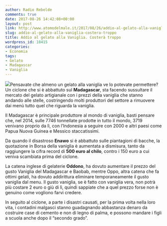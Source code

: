 ```yaml
---
author: Radio Rebelde
comments: true
date: 2017-08-26 14:42:08+00:00
layout: post
link: http://www.atomodelmale.it/2017/08/26/addio-al-gelato-alla-vaniglia-costera-troppo/
slug: addio-al-gelato-alla-vaniglia-costera-troppo
title: Addio al gelato alla Vaniglia. Costerà troppo
wordpress_id: 18415
categories:
- Economia
tags:
- Gelato
- Madagascar
- Vaniglia
---
```


![](http://www.atomodelmale.it/wp-content/uploads/2017/08/vaniglia-1-300x200.jpg)Pensavate che almeno un gelato alla vaniglia ve lo potevate permettere?
Un ciclone che si è abbattuto sul **Madagascar**, sta facendo sussultare il mercato del gelato artigianale con i prezzi della vaniglia che stanno andando alle stelle, costringendo molti produttori del settore a rimuovere dai menù tutto quel che riguarda la vaniglia.

Il Madagascar è principale produttore al mondo di vaniglia, basti pensare che, nel 2014, sulle 7746 tonnellate prodotte in tutto il mondo, 3719 venivano proprio da lì, con l’Indonesia a seguire con 2000 e altri paesi come Papua Nuova Guinea e Messico staccatissimi.



Da quando il disastroso **Enawo** si è abbattuto sulle piantagioni di bacche, la quotazione in Borsa della vaniglia è aumentata a dismisura, tanto da raggiungere la cifra record di **500 euro al chilo**, contro i 150 euro a cui veniva scambiata prima del ciclone.

La catena inglese di gelaterie **Oddono**, ha dovuto aumentare il prezzo del gusto Vaniglia del Madagascar e Baobab, mentre Oppo, altra catena che fa ottimi gelati, ha dovuto addirittura eliminare temporaneamente il gusto vaniglia dal menu. Il gusto vaniglia, se è fatto con vaniglia vera, non potrà più costare 2 euro o giù di lì, quindi sappiate che a quel prezzo forse non è genuino come vogliono farvi credere.

In seguito al ciclone, a parte i disastri causati, per la prima volta nella loro vita, i contadini malgasci stanno guadagnando abbastanza denaro da costruire case di cemento e non di legno di palma, e possono mandare i figli a scuola anche dopo il “secondo grado”.
